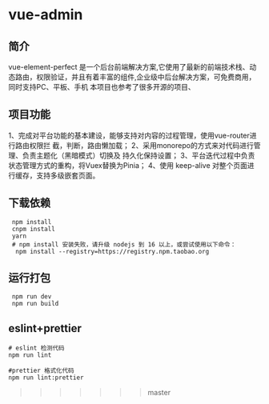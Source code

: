 
# vue-admin
## 简介
vue-element-perfect 是一个后台前端解决方案,它使用了最新的前端技术栈、动态路由，权限验证，并且有着丰富的组件,企业级中后台解决方案，可免费商用，同时支持PC、平板、手机
本项目也参考了很多开源的项目、


## 项目功能
1、完成对平台功能的基本建设，能够支持对内容的过程管理，使⽤vue-router进行路由权限拦 
截，判断，路由懒加载；
2、采⽤monorepo的方式来对代码进行管理、负责主题化（黑暗模式）切换及 
持久化保持设置；
3、平台迭代过程中负责状态管理方式的重构，将Vuex替换为Pinia；
4、使⽤ keep-alive 对整个页面进行缓存，支持多级嵌套页面。


## 下载依赖
```
 npm install
 cnpm install
 yarn 
 # npm install 安装失败，请升级 nodejs 到 16 以上，或尝试使用以下命令：
  npm install --registry=https://registry.npm.taobao.org
```
## 运行打包
```
 npm run dev
 npm run build 
```
## eslint+prettier
```
# eslint 检测代码
npm run lint

#prettier 格式化代码
npm run lint:prettier
```





>>>>>>> master
